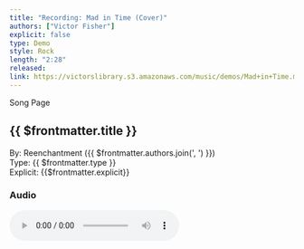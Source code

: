 ```yaml
---
title: "Recording: Mad in Time (Cover)"
authors: ["Victor Fisher"]
explicit: false
type: Demo
style: Rock
length: "2:28"
released:
link: https://victorslibrary.s3.amazonaws.com/music/demos/Mad+in+Time.mp3
---
```


<g-link to="/song/mad-in-time-cover">Song Page</g-link>

## {{ $frontmatter.title }}

By: <g-link to="/band/reenchantment">Reenchantment</g-link> ({{ $frontmatter.authors.join(', ') }})  
Type: {{ $frontmatter.type }}  
Explicit: {{$frontmatter.explicit}}

### Audio

<audio controls controlsList="nodownload">
  <source :src="$frontmatter.link" type="audio/mpeg">
Your browser does not support the audio element.
</audio>
